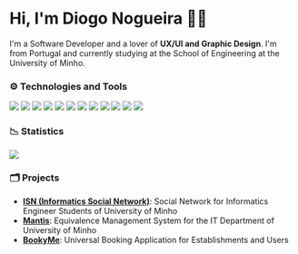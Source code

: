 # Hi, I'm Diogo Nogueira 👋🏻

I'm a Software Developer and a lover of **UX/UI and Graphic Design**. I'm from Portugal and currently studying at the School of Engineering at the University of Minho.

### :gear: Technologies and Tools

![](https://img.shields.io/badge/OS-Windows-informational?style=flat&logo=Windows&logoColor=white&color=0078D6) ![](https://img.shields.io/badge/Editor-Visual_Studio_Code-informational?style=flat&logo=visual-studio-code&logoColor=white&color=007ACC) ![](https://img.shields.io/badge/Tool-Adobe_Photoshop-informational?style=flat&logo=adobe-photoshop&logoColor=white&color=31A8FF) ![](https://img.shields.io/badge/Tool-Adobe_XD-informational?style=flat&logo=adobe-xd&logoColor=white&color=FF26BE) ![](https://img.shields.io/badge/Code-JavaScript-informational?style=flat&logo=javascript&logoColor=white&color=F7DF1E) ![](https://img.shields.io/badge/Code-Vue.js-informational?style=flat&logo=vue.js&logoColor=white&color=4FC08D) ![](https://img.shields.io/badge/Code-Vuetify-informational?style=flat&logo=vuetify&logoColor=white&color=1867C0) ![](https://img.shields.io/badge/Code-Python-informational?style=flat&logo=python&logoColor=white&color=3776AB) ![](https://img.shields.io/badge/Database-Oracle-informational?style=flat&logo=oracle&logoColor=white&color=F80000) ![](https://img.shields.io/badge/Database-MySQL-informational?style=flat&logo=mysql&logoColor=white&color=4479A1) ![](https://img.shields.io/badge/Database-MongoDB-informational?style=flat&logo=mongodb&logoColor=white&color=47A248) ![](https://img.shields.io/badge/Database-Neo4J-informational?style=flat&logo=neo4j&logoColor=white&color=008CC1)


### :chart_with_downwards_trend: Statistics
![](https://github-readme-stats.vercel.app/api?username=diogoesnog&show_icons=true&theme=graywhite)


### :card_index_dividers: Projects

- **[ISN (Informatics Social Network)](https://github.com/diogoesnog/ISN)**: Social Network for Informatics Engineer Students of University of Minho
- **[Mantis](https://github.com/diogoesnog/Mantis)**: Equivalence Management System for the IT Department of University of Minho
- **[BookyMe](https://github.com/diogoesnog/BookyMe)**: Universal Booking Application for Establishments and Users
